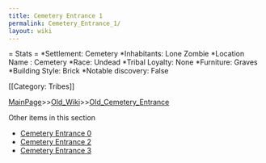 ```yaml
---
title: Cemetery Entrance 1
permalink: Cemetery_Entrance_1/
layout: wiki
---
```

= Stats =
*Settlement: Cemetery 
*Inhabitants: Lone Zombie
*Location Name : Cemetery 
*Race: Undead 
*Tribal Loyalty: None
*Furniture: Graves  
*Building Style: Brick 
*Notable discovery: False

[[Category: Tribes]]

[MainPage](/keeperrl_wiki/ "wikilink")>>[Old_Wiki](/keeperrl_wiki/Old_Wiki "wikilink")>>[Old_Cemetery_Entrance](/keeperrl_wiki/Old_Cemetery_Entrance "wikilink")

Other items in this section
-    [Cemetery Entrance 0](/keeperrl_wiki/Cemetery_Entrance_0 "wikilink")
-    [Cemetery Entrance 2](/keeperrl_wiki/Cemetery_Entrance_2 "wikilink")
-    [Cemetery Entrance 3](/keeperrl_wiki/Cemetery_Entrance_3 "wikilink")
